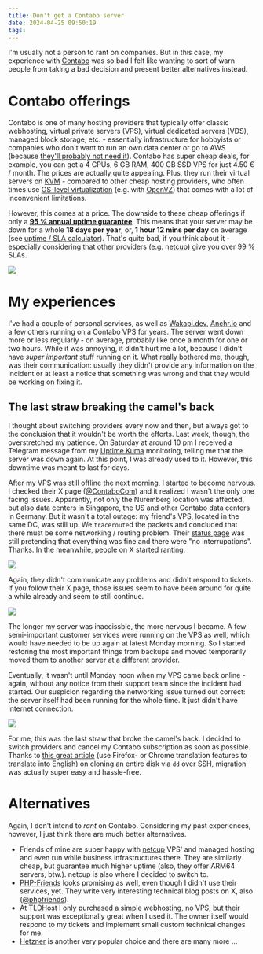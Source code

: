 ```yaml
---
title: Don't get a Contabo server
date: 2024-04-25 09:50:19
tags:
---
```


I'm usually not a person to rant on companies. But in this case, my experience with [Contabo](https://contabo.com) was so bad I felt like wanting to sort of warn people from taking a bad decision and present better alternatives instead.

# Contabo offerings

Contabo is one of many hosting providers that typically offer classic webhosting, virtual private servers (VPS), virtual dedicated servers (VDS), managed block storage, etc. - essentially infrastructure for hobbyists or companies who don't want to run an own data center or go to AWS (because [they'll probably not need it](https://www.trickster.dev/post/you-probably-dont-need-aws-and-are-better-off-without-it/)). Contabo has super cheap deals, for example, you can get a 4 CPUs, 6 GB RAM, 400 GB SSD VPS for just 4.50 € / month. The prices are actually quite appealing. Plus, they run their virtual servers on [KVM](https://linux-kvm.org/page/Main_Page) - compared to other cheap hosting providers, who often times use [OS-level virtualization](https://en.wikipedia.org/wiki/OS-level_virtualization) (e.g. with [OpenVZ](https://openvz.org/)) that comes with a lot of inconvenient limitations.

However, this comes at a price. The downside to these cheap offerings if only a **[95 % annual uptime guarantee](https://contabo.com/en/legal/terms-and-conditions/)**. This means that your server may be down for a whole **18 days per year**, or, **1 hour 12 mins per day** on average (see [uptime / SLA calculator](https://uptime.is/)). That's quite bad, if you think about it - especially considering that other providers (e.g. [netcup](https://www.netcup.de/)) give you over 99 % SLAs.

![](images/contabo_1.png)

# My experiences

I've had a couple of personal services, as well as [Wakapi.dev](https://wakapi.dev), [Anchr.io](https://anchr.io) and a few others running on a Contabo VPS for years. The server went down more or less regularly - on average, probably like once a month for one or two hours. While it was annoying, it didn't hurt me a lot, because I didn't have _super important_ stuff running on it. What really bothered me, though, was their communication: usually they didn't provide any information on the incident or at least a notice that something was wrong and that they would be working on fixing it.

## The last straw breaking the camel's back

I thought about switching providers every now and then, but always got to the conclusion that it wouldn't be worth the efforts. Last week, though, the overstretched my patience. On Saturday at around 10 pm I received a Telegram message from my [Uptime Kuma](https://github.com/louislam/uptime-kuma) monitoring, telling me that the server was down again. At this point, I was already used to it. However, this downtime was meant to last for days.

After my VPS was still offline the next morning, I started to become nervous. I checked their X page ([@ContaboCom](https://twitter.com/ContaboCom)) and it realized I wasn't the only one facing issues. Apparently, not only the Nuremberg location was affected, but also data centers in Singapore, the US and other Contabo data centers in Germany. But it wasn't a total outage: my friend's VPS, located in the same DC, was still up. We `traceroute`d the packets and concluded that there must be some networking / routing problem. Their [status page](https://contabo-status.com) was still pretending that everything was fine and there were "no interrupations". Thanks. In the meanwhile, people on X started ranting.

[![](images/contabo_2.png)](https://twitter.com/Dotsy_Delivery/status/1781805104233861517)

Again, they didn't communicate any problems and didn't respond to tickets. If you follow their X page, those issues seem to have been around for quite a while already and seem to still continue. 

[![](images/contabo_3.png)](https://twitter.com/jmfinlay/status/1783242088072597684)

The longer my server was inaccissble, the more nervous I became. A few semi-important customer services were running on the VPS as well, which would have needed to be up again at latest Monday morning. So I started restoring the most important things from backups and moved temporarily moved them to another server at a different provider.

Eventually, it wasn't until Monday noon when my VPS came back online - again, without any notice from their support team since the incident had started. Our suspicion regarding the networking issue turned out correct: the server itself had been running for the whole time. It just didn't have internet connection.

![](images/contabo_4.png)

For me, this was the last straw that broke the camel's back. I decided to switch providers and cancel my Contabo subscription as soon as possible. Thanks to [this great article](https://webwork.blog/servermigration-mit-dd-uber-ssh/) (use Firefox- or Chrome translation features to translate into English) on cloning an entire disk via `dd` over SSH, migration was actually super easy and hassle-free.

# Alternatives

Again, I don't intend to _rant_ on Contabo. Considering my past experiences, however, I just think there are much better alternatives.

* Friends of mine are super happy with [netcup](https://www.netcup.de/vserver/vps.php) VPS' and managed hosting and even run while business infrastructures there. They are similarly cheap, but guarantee much higher uptime (also, they offer ARM64 servers, btw.). netcup is also where I decided to switch to.
* [PHP-Friends](https://php-friends.de/) looks promising as well, even though I didn't use their services, yet. They write very interesting technical blog posts on X, also ([@phpfriends](https://twitter.com/phpfriends)).
* At [TLDHost](https://www.tldhost.de/mietserver/vserver-kvm) I only purchased a simple webhosting, no VPS, but their support was exceptionally great when I used it. The owner itself would respond to my tickets and implement small custom technical changes for me.
* [Hetzner](https://www.hetzner.com) is another very popular choice and there are many more ...